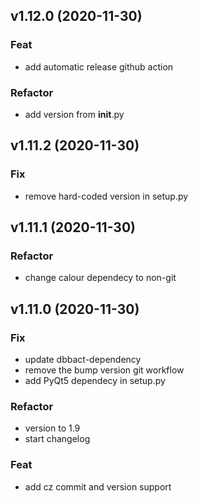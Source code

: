 ## v1.12.0 (2020-11-30)

### Feat

- add automatic release github action

### Refactor

- add version from __init__.py

## v1.11.2 (2020-11-30)

### Fix

- remove hard-coded version in setup.py

## v1.11.1 (2020-11-30)

### Refactor

- change calour dependecy to non-git

## v1.11.0 (2020-11-30)

### Fix

- update dbbact-dependency
- remove the bump version git workflow
- add PyQt5 dependecy in setup.py

### Refactor

- version to 1.9
- start changelog

### Feat

- add cz commit and version support
